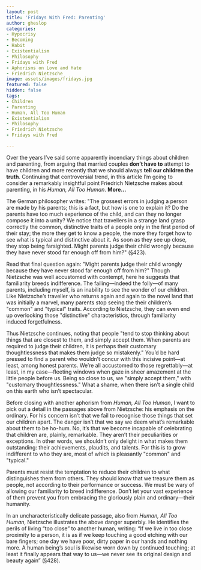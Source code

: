 ```yaml
---
layout: post
title: 'Fridays With Fred: Parenting'
author: gheslop
categories:
- Hypocrisy
- Becoming
- Habit
- Existentialism
- Philosophy
- Fridays with Fred
- Aphorisms on Love and Hate
- Friedrich Nietzsche
image: assets/images/fridays.jpg
featured: false
hidden: false
tags:
- Children
- Parenting
- Human, All Too Human
- Existentialism
- Philosophy
- Friedrich Nietzsche
- Fridays with Fred

---
```

Over the years I’ve said some apparently incendiary things about children and parenting, from arguing that married couples **don’t have to** attempt to have children and more recently that we should always **tell our children the truth**. Continuing that controversial trend, in this article I’m going to consider a remarkably insightful point Friedrich Nietzsche makes about parenting, in his _Human, All Too Human_. **More…**

The German philosopher writes: "The grossest errors in judging a person are made by his parents; this is a fact, but how is one to explain it? Do the parents have too much experience of the child, and can they no longer compose it into a unity? We notice that travellers in a strange land grasp correctly the common, distinctive traits of a people only in the first period of their stay; the more they get to know a people, the more they forget how to see what is typical and distinctive about it. As soon as they see up close, they stop being farsighted. Might parents judge their child wrongly because they have never stood far enough off from him?" (§423).

Read that final question again: "Might parents judge their child wrongly because they have never stood far enough off from him?" Though Nietzsche was well accustomed with contempt, here he suggests that familiarity breeds indifference. The failing—indeed the folly—of many parents, including myself, is an inability to see the wonder of our children. Like Nietzsche’s traveller who returns again and again to the novel land that was initially a marvel, many parents stop seeing the their children’s "common" and "typical" traits. According to Nietzsche, they can even end up overlooking those "distinctive" characteristics, through familiarity induced forgetfulness.

Thus Nietzsche continues, noting that people "tend to stop thinking about things that are closest to them, and simply accept them. When parents are required to judge their children, it is perhaps their customary thoughtlessness that makes them judge so mistakenly." You’d be hard pressed to find a parent who wouldn’t concur with this incisive point—at least, among honest parents. We’re all accustomed to those regrettably—at least, in my case—fleeting windows when gaze in sheer amazement at the little people before us. Being so close to us, we "simply accept them," with "customary thoughtlessness." What a shame, when there isn’t a single child on this earth who isn’t spectacular.

Before closing with another aphorism from _Human, All Too Human_, I want to pick out a detail in the passages above from Nietzsche: his emphasis on the ordinary. For his concern isn’t that we fail to recognise those things that set our children apart. The danger isn’t that we say we deem what’s remarkable about them to be ho-hum. No, it’s that we become incapable of celebrating that children are, plainly, remarkable. They aren’t their peculiarities or exceptions. In other words, we shouldn’t only delight in what makes them outstanding: their achievements, plaudits, and talents. For this is to grow indifferent to who they are, most of which is pleasantly "common" and "typical."

Parents must resist the temptation to reduce their children to what distinguishes them from others. They should know that we treasure them as people, not according to their performance or success. We must be wary of allowing our familiarity to breed indifference. Don’t let your vast experience of them prevent you from embracing the gloriously plain and ordinary—their humanity.

In an uncharacteristically delicate passage, also from _Human, All Too Human_, Nietzsche illustrates the above danger superbly. He identifies the perils of living “too close” to another human, writing: “If we live in too close proximity to a person, it is as if we keep touching a good etching with our bare fingers; one day we have poor, dirty paper in our hands and nothing more. A human being’s soul is likewise worn down by continued touching; at least it finally appears that way to us—we never see its original design and beauty again” (§428).
